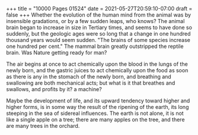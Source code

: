 +++
title = "10000 Pages 01524"
date = 2021-05-27T20:59:10-07:00
draft = false
+++
Whether the evolution of the human mind from the animal was by insensible gradations, or by a few sudden leaps, who knows? The animal brain began to increase in size in Tertiary times, and seems to have done so suddenly, but the geologic ages were so long that a change in one hundred thousand years would seem sudden. "The brains of some species increase one hundred per cent." The mammal brain greatly outstripped the reptile brain. Was Nature getting ready for man?

The air begins at once to act chemically upon the blood in the lungs of the newly born, and the gastric juices to act chemically upon the food as soon as there is any in the stomach of the newly born, and breathing and swallowing are both mechanical acts; but what is it that breathes and swallows, and profits by it? a machine?

Maybe the development of life, and its upward tendency toward higher and higher forms, is in some way the result of the ripening of the earth, its long steeping in the sea of sidereal influences. The earth is not alone, it is not like a single apple on a tree; there are many apples on the tree, and there are many trees in the orchard.
